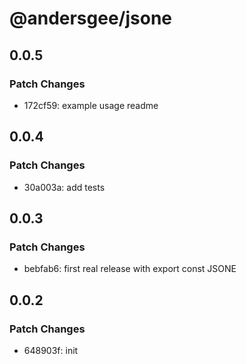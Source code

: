 # @andersgee/jsone

## 0.0.5

### Patch Changes

- 172cf59: example usage readme

## 0.0.4

### Patch Changes

- 30a003a: add tests

## 0.0.3

### Patch Changes

- bebfab6: first real release with export const JSONE

## 0.0.2

### Patch Changes

- 648903f: init
